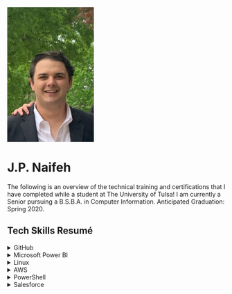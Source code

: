 <img src="Headshot.jpeg" width="200" height="310">
<h1>J.P. Naifeh</h1>
<p>The following is an overview of the technical training and certifications that I have completed while a student at The University of Tulsa! I am currently a Senior pursuing a B.S.B.A. in Computer Information. Anticipated Graduation: Spring 2020.</p>
 
<h2>Tech Skills Resumé</h2>

<details><summary>GitHub</summary>
 <p>The First Day and First Week on GitHub training courses are designed to introduce new users to GitHub. Starting with the very basics and on through GitHub Pages and pull requests, these trainings provide the necessary basics to start using GitHub.</p>
 <h4>Courses Completed</h4> 
  <ul>
   <li><a href="https://lab.github.com/githubtraining/paths/first-day-on-github">First Day on GitHub</a></li>
   <li><a href="https://lab.github.com/githubtraining/paths/first-week-on-github">First Week on GitHub</a></li>
  </ul>
  <h4>Topics Covered</h4>
  <ul>
   <li>Getting Started with GitHub</li>
   <li>Communicating with Markdown</li>
   <li>Uploading a project to GitHub</li>
   <li>Working with GitHub Pages</li>
   <li>Reviewing pull requests</li>
   <li>Managing merge conflicts</li>
   <li>Securing workflows</li>
  </ul>
 <h4>Course Completion Verification</h4>
 <img src="github.png">
</details>

<details><summary>Microsoft Power BI</summary>
 <p>Microsoft Power BI is a business intelligence suite that enables working with extremely large datasets. In this training course, large datasets were imported into Power BI and visualized in a number of ways. Below is a link to a video overview of the dashboard I created as part of this course.</p>
 <h4>Course Completed</h4> 
 <ul>
  <li><a href="https://courses.edx.org/courses/course-v1:Microsoft+DAT207x+1T2017/course/">Microsoft: DAT207x Analyzing and Visualizing Data with Power BI</a></li>
 </ul>
 <h4>Topics Covered</h4>
 <ul>
  <li>Understanding key concepts in business intelligence, data analysis, and data visualization</li>
  <li>Importing your data and automatically creating dashboards from services such as Marketo, Salesforce, and
 Google Analytics</li>
  <li>Connecting to and importing your data, then shaping and transforming that data</li>
  <li>Enriching your data with business calculations</li>
  <li>Visualizing your data and authoring reports</li>
  <li>Scheduling automated refresh of your reports</li>
  <li>Creating dashboards based on reports and natural language queries</li>
  <li>Sharing dashboards across your organization</li>
  <li>Consuming dashboards in mobile apps</li>
  <li>Leveraging your Excel reports within Power BI</li>
  <li>Creating custom visualizations that you can use in dashboards and reports</li>
  <li>Collaborating within groups to author reports and dashboards</li>
  <li>Sharing dashboards effectively based on your organization’s needs</li>
  <li>Exploring live connections to data with Power BI</li>
  <li>Connecting directly to SQL Azure, HD Spark, and SQL Server Analysis Services</li>
  <li>Introduction to Power BI Development API</li>
  <li>Leveraging custom visuals in Power BI</li>
 </ul>
 <h4>Course Completion Verification</h4>
 <ul>
  <li><a href="Course | DAT207x | edX.pdf">Verification of Course Completion (Audit Track)</a></li>
 </ul>
 <br>
 <h4>Power BI Sample Implementation</h4>
  <p>The following report was created to demonstrate a few of the various visualizations available in Microsoft Power BI.</p> 
  <img src="PowerBIScreenshot.png"> 
  <p>The live version of this report can be accessed <a href="https://app.powerbi.com/groups/me/reports/cedca670-45a7-468b-abc7-ef6e0074448f?ctid=d4ff013c-62b7-4167-924f-5bd93e8202d3">here</a>.
  <br>A video overview of this dashboard may be viewed <a href="https://youtu.be/bMBHaFjhzdA">here</a>.
 </p>
</details>

<details><summary>Linux</summary>
 <p>The LPI Linux Essentials training explains the basics of Linux and builds up to cover the topics neccessary to complete the LPI Linux Essentials Certification. The training included various hands-on labs where students could SSH into a Linux machine and complete various tasks using the command line. This course was completed in preparation for completing the LPI Linux Essentials Certification.</p>
 <h4>Course Completed</h4>
 <ul>
  <li><a href="https://linuxacademy.com/course/lpi-linuxessentials/">LPI Linux Essentials</a></li>
 </ul>
 <h4>Topics Covered</h4>
 <ul>
  <li>Getting started with Linux</li>
  <li>Open source software</li>
  <li>Using the command line</li>
  <li>Working with and archiving files</li>
  <li>Data storage</li>
  <li>Users, groups, and permissions</li>
 </ul>
 <h4>Course Completion Certificate</h4>
    <img src="Linux_Cert.jpg">
 <br>
 <h4>Linux VPN Implementation</h4>
 <p>In addition to the LPI Linux Essentials training, I also set up a Virtual Private Network (VPN) utilizing Digital Ocean hardware running Ubnutu 19.04. Below is a screenshot verifying my installation.</p>
 <img src="DO_VPN_Proof.png">
</details>

<details><summary>AWS</summary>
  <h4>Course Completed</h4> 
  <ul>
   <li><a href="https://linuxacademy.com/course/aws-essentials-new/">AWS Essentials</a></li>
  </ul>
  <h4>Topics Covered</h4>
  <ul>
   <li>Getting started with AWS</li>
   <li>IAM</li>
   <li>Virtual Private Cloud (VPC)</li>
   <li>Elastic Cloud Compute (EC2)</li>
   <li>Storage Services</li>
   <li>RDS and DynamoDB</li>
   <li>Monitoring, Alerts, and Notifications</li>
   <li>Load Balancing, Elasticity, and Scalability</li>
   <li>Lambda (Serverless Compute)</li>
 </ul>
 <h4>Course Completion Certificate</h4>
 <img src="AWS_Cert.jpg">
</details>
 

<details><summary>PowerShell</summary>
 <p>PowerShell is a powerful tool used by network administrators to work with Windows machines and automate network management tasks. This training discussed commands, automation, scripting, working with the PowerShell pipeline, and many other useful topics.</p>
 <h4>Course Completed</h4> 
 <ul>
  <li><a href="https://www.linkedin.com/learning/powershell-5-essential-training/installing-the-windows-management-framework-5?autoplay=true&trk=learning-course_table-of-contents_video&upsellOrderOrigin=default_guest_learning">PowerShell 5 Essentials</a></li>
 </ul>
 <h4>Topics Covered</h4>
  <ul>
   <li>Installing Windows Management Framework 5</li>
   <li>Running commands (cmdlets)</li>
   <li>Discovering commands</li>
   <li>Understanding cmdlet syntax</li>
   <li>Resolving terse commands</li>
   <li>Finding and using local modules</li>
   <li>Working with files, printers, CSVs, and XML in the pipeline</li>
   <li>Selecting, sorting, and filtering object data</li>
   <li>Creating scripts</li>
   <li>Automating tasks</li>
   <li>Using PowerShell remoting</li>
 </ul>
 <h4>Course Completion Certificate</h4>
 <img src="Powershell_Certificate.jpg">
</details>

<details><summary>Salesforce</summary>
 <p>Salesforce is a 
 <h4>Course Completed</h4> 
 <ul>
  <li>Salesforce Admin Beginner Course</li>
 </ul>
 <h4>Topics Covered</h4>
 <ul>
   <li>Getting started with Salesforce</li>
   <li>Understanding the architecture</li>
   <li>Data modeling</li>
   <li>Data management (import/export)</li>
   <li>Customizing the Lightning Experience</li>
   <li>Working with the mobile app</li>
   <li>Engaging users</li>
   <li>Working with reports and dashboards</li>
 </ul>
 <h4>Course Completion Verification</h4>
  <img src="salesforce.jpg">
</details>
 
